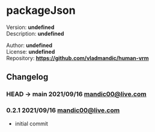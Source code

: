 # packageJson  

  Version: **undefined**  
  Description: **undefined**  
  
  Author: **undefined**  
  License: **undefined**  
  Repository: **<https://github.com/vladmandic/human-vrm>**  
  
## Changelog
  
### **HEAD -> main** 2021/09/16 mandic00@live.com


### **0.2.1** 2021/09/16 mandic00@live.com

- initial commit
